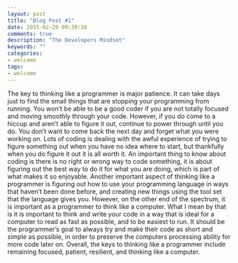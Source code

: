 ```yaml
---
layout: post
title: "Blog Post #1"
date: 2015-02-29 09:39:18
comments: true
description: "The Developers Mindset"
keywords: ""
categories:
- welcome
tags:
- welcome
---
```


The key to thinking like a programmer is major patience. It can take days just to find the small things that are stopping your programming from running. You won’t be able to be a good coder if you are not totally focused and moving smoothly through your code. However, if you do come to a hiccup and aren’t able to figure it out, continue to power through until you do. You don’t want to come back the next day and forget what you were working on. Lots of coding is dealing with the awful experience of trying to figure something out when you have no idea where to start, but thankfully when you do figure it out it is all worth it. An important thing to know about coding is there is no right or wrong way to code something, it is about figuring out the best way to do it for what you are doing, which is part of what makes it so enjoyable. Another important aspect of thinking like a programmer is figuring out how to use your programming language in ways that haven’t been done before, and creating new things using the tool set that the language gives you. However, on the other end of the spectrum, it is important as a programmer to think like a computer. What I mean by that is it is important to think and write your code in a way that is ideal for a computer to read as fast as possible, and to be easiest to run. It should be the programmer’s goal to always try and make their code as short and simple as possible, in order to preserve the computers processing ability for more code later on. Overall, the keys to thinking like a programmer include remaining focused, patient, resilient, and thinking like a computer. 